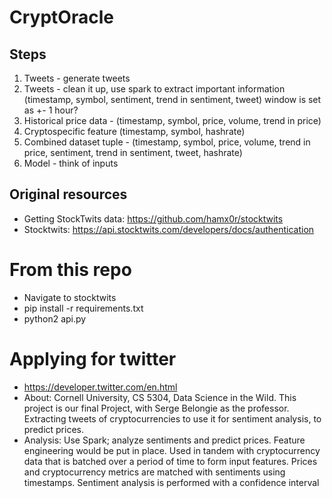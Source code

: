 # CryptOracle

## Steps
1. Tweets - generate tweets
2. Tweets - clean it up, use spark to extract important information (timestamp, symbol, sentiment, trend in sentiment, tweet)
window is set as +- 1 hour?
4. Historical price data -  (timestamp, symbol, price, volume, trend in price)
5. Cryptospecific feature (timestamp, symbol, hashrate)
6. Combined dataset tuple - (timestamp, symbol, price, volume, trend in price, sentiment, trend in sentiment, tweet, hashrate)
7. Model - think of inputs

## Original resources
- Getting StockTwits data: https://github.com/hamx0r/stocktwits
- Stocktwits: https://api.stocktwits.com/developers/docs/authentication

# From this repo
- Navigate to stocktwits
- pip install -r requirements.txt
- python2 api.py

# Applying for twitter
- https://developer.twitter.com/en.html
- About:
Cornell University, CS 5304, Data Science in the Wild. This project is our final Project, with Serge Belongie as the professor. Extracting tweets of cryptocurrencies to use it for sentiment analysis, to predict prices.
- Analysis:
Use Spark; analyze sentiments and predict prices. Feature engineering  would be put in place. Used in tandem with cryptocurrency data that is batched over a period of time to form input features. Prices and cryptocurrency metrics are matched with sentiments using timestamps. Sentiment analysis is performed with a confidence interval

